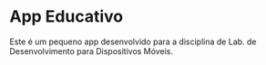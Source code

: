 # App Educativo

Este é um pequeno app desenvolvido para a disciplina de Lab. de Desenvolvimento para Dispositivos Móveis.
